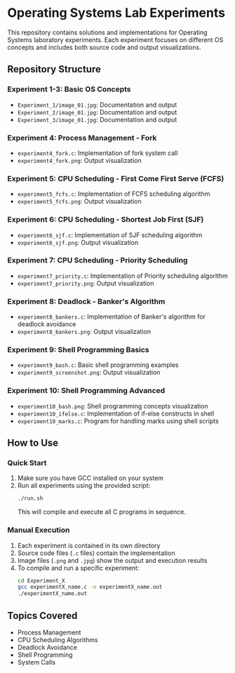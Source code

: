 # Operating Systems Lab Experiments

This repository contains solutions and implementations for Operating Systems laboratory experiments. Each experiment focuses on different OS concepts and includes both source code and output visualizations.

## Repository Structure

### Experiment 1-3: Basic OS Concepts
- `Experiment_1/image_01.jpg`: Documentation and output
- `Experiment_2/image_01.jpg`: Documentation and output
- `Experiment_3/image_01.jpg`: Documentation and output

### Experiment 4: Process Management - Fork
- `experiment4_fork.c`: Implementation of fork system call
- `experiment4_fork.png`: Output visualization

### Experiment 5: CPU Scheduling - First Come First Serve (FCFS)
- `experiment5_fcfs.c`: Implementation of FCFS scheduling algorithm
- `experiment5_fcfs.png`: Output visualization

### Experiment 6: CPU Scheduling - Shortest Job First (SJF)
- `experiment6_sjf.c`: Implementation of SJF scheduling algorithm
- `experiment6_sjf.png`: Output visualization

### Experiment 7: CPU Scheduling - Priority Scheduling
- `experiment7_priority.c`: Implementation of Priority scheduling algorithm
- `experiment7_priority.png`: Output visualization

### Experiment 8: Deadlock - Banker's Algorithm
- `experiment8_bankers.c`: Implementation of Banker's algorithm for deadlock avoidance
- `experiment8_bankers.png`: Output visualization

### Experiment 9: Shell Programming Basics
- `experiment9_bash.c`: Basic shell programming examples
- `experiment9_screenshot.png`: Output visualization

### Experiment 10: Shell Programming Advanced
- `experiment10_bash.png`: Shell programming concepts visualization
- `experiment10_ifelse.c`: Implementation of if-else constructs in shell
- `experiment10_marks.c`: Program for handling marks using shell scripts

## How to Use

### Quick Start
1. Make sure you have GCC installed on your system
2. Run all experiments using the provided script:
   ```bash
   ./run.sh
   ```
   This will compile and execute all C programs in sequence.

### Manual Execution
1. Each experiment is contained in its own directory
2. Source code files (`.c` files) contain the implementation
3. Image files (`.png` and `.jpg`) show the output and execution results
4. To compile and run a specific experiment:
   ```bash
   cd Experiment_X
   gcc experimentX_name.c -o experimentX_name.out
   ./experimentX_name.out
   ```

## Topics Covered
- Process Management
- CPU Scheduling Algorithms
- Deadlock Avoidance
- Shell Programming
- System Calls
